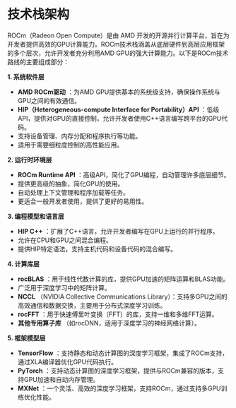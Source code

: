 # 技术栈架构

ROCm（Radeon Open Compute）是由 AMD 开发的开源并行计算平台，旨在为开发者提供高效的GPU计算能力。ROCm技术栈涵盖从底层硬件到高层应用框架的多个层次，允许开发者充分利用AMD GPU的强大计算能力。以下是ROCm技术路线的主要组成部分：

**1. 系统软件层**

* **AMD ROCm驱动** ：为AMD GPU提供基本的系统级支持，确保操作系统与GPU之间的有效通信。
* **HIP（Heterogeneous-compute Interface for Portability）API** ：低级API，提供对GPU的直接控制，允许开发者使用C++语言编写跨平台的GPU代码。
* 支持设备管理、内存分配和程序执行等功能。
* 适用于需要细粒度控制的高性能应用。

**2. 运行时环境层**

* **ROCm Runtime API** ：高级API，简化了GPU编程，自动管理许多底层细节。
* 提供更高级的抽象，简化GPU的使用。
* 自动处理上下文管理和程序加载等任务。
* 更适合一般开发者使用，提供了更好的易用性。

**3. 编程模型和语言层**

* **HIP C++** ：扩展了C++语言，允许开发者编写在GPU上运行的并行程序。
* 允许在CPU和GPU之间混合编程。
* 提供HIP特定语法，支持主机代码和设备代码的混合编写。

**4. 计算库层**

* **rocBLAS** ：用于线性代数计算的库，提供GPU加速的矩阵运算和BLAS功能。
* 广泛用于深度学习中的矩阵计算。
* **NCCL** （NVIDIA Collective Communications Library）：支持多GPU之间的高效通信和数据交换，主要用于分布式深度学习训练。
* **rocFFT** ：用于快速傅里叶变换（FFT）的库，支持一维和多维FFT运算。
* **其他专用算子库** （如rocDNN，适用于深度学习的神经网络计算）。

**5. 框架模型层**

* **TensorFlow** ：支持静态和动态计算图的深度学习框架，集成了ROCm支持，通过XLA编译器优化GPU代码执行。
* **PyTorch** ：支持动态计算图的深度学习框架，提供与ROCm兼容的版本，支持GPU加速和自动内存管理。
* **MXNet** ：一个灵活、高效的深度学习框架，支持ROCm，通过支持多GPU训练优化性能。
